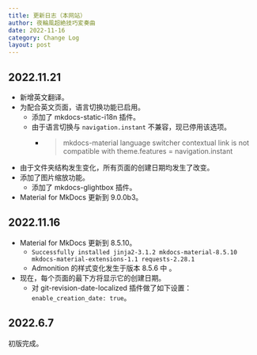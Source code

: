 ```yaml
---
title: 更新日志（本网站）
author: 夜輪風超絶技巧変奏曲
date: 2022-11-16
category: Change Log
layout: post
---
```


## 2022.11.21

- 新增英文翻译。
- 为配合英文页面，语言切换功能已启用。
    - 添加了 mkdocs-static-i18n 插件。
    - 由于语言切换与 `navigation.instant` 不兼容，现已停用该选项。
        - > mkdocs-material language switcher contextual link is not compatible with theme.features = navigation.instant
- 由于文件夹结构发生变化，所有页面的创建日期均发生了改变。
- 添加了图片缩放功能。
    - 添加了 mkdocs-glightbox 插件。
- Material for MkDocs 更新到 9.0.0b3。

## 2022.11.16

- Material for MkDocs 更新到 8.5.10。
    - `Successfully installed jinja2-3.1.2 mkdocs-material-8.5.10 mkdocs-material-extensions-1.1 requests-2.28.1`
    - Admonition 的样式变化发生于版本 8.5.6 中 。
- 现在，每个页面的最下方将显示它的创建日期。
    - 对 git-revision-date-localized 插件做了如下设置：`enable_creation_date: true`。

## 2022.6.7

初版完成。
